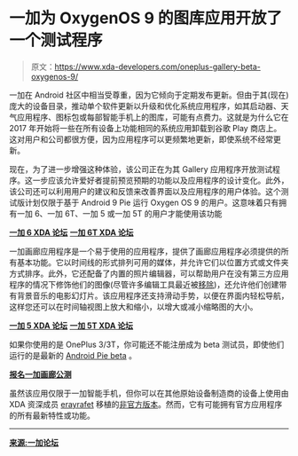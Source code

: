 # 一加为 OxygenOS 9 的图库应用开放了一个测试程序

> 原文：<https://www.xda-developers.com/oneplus-gallery-beta-oxygenos-9/>

一加在 Android 社区中相当受尊重，因为它倾向于定期发布更新。但由于其(现在)庞大的设备目录，推动单个软件更新以升级和优化系统应用程序，如其启动器、天气应用程序、图标包或每部智能手机上的图库，可能有点费力。这就是为什么它在 2017 年开始将一些在所有设备上功能相同的系统应用卸载到谷歌 Play 商店上。这对用户和公司都很方便，因为应用程序可以更频繁地更新，即使系统不经常更新。

现在，为了进一步增强这种体验，该公司正在为其 Gallery 应用程序开放测试程序。这一步应该允许爱好者提前预览预期的功能以及应用程序的设计变化。此外，该公司还可以利用用户的建议和反馈来改善界面以及应用程序的用户体验。这个测试版计划仅限于基于 Android 9 Pie 运行 Oxygen OS 9 的用户。这意味着只有拥有一加 6、一加 6T、一加 5 或一加 5T 的用户才能使用该功能

[**一加 6 XDA 论坛**](https://forum.xda-developers.com/oneplus-6) [**一加 6T XDA 论坛**](https://forum.xda-developers.com/oneplus-6t)

一加画廊应用程序是一个易于使用的应用程序，提供了画廊应用程序必须提供的所有基本功能。它以时间线的形式排列可用的媒体，并允许它们以位置方式或文件夹方式排序。此外，它还配备了内置的照片编辑器，可以帮助用户在没有第三方应用程序的情况下修饰他们的图像(尽管许多编辑工具最近被[移除](https://play.google.com/store/apps/details?id=com.oneplus.gallery&hl=en&reviewId=gp%3AAOqpTOEXYRB54nBHTopC5bp-_PlsyDjbaN4WwMEC1nNEysznD5OmPiNRm92hHQ1qbOdt5W4Fvf6ai_iIS59Q2A))，还允许他们创建带有背景音乐的电影幻灯片。该应用程序还支持滑动手势，以便在界面内轻松导航，这样您还可以在时间轴视图上放大和缩小，以增大或减小缩略图的大小。

[**一加 5 XDA 论坛**](https://forum.xda-developers.com/oneplus-5) [**一加 5T XDA 论坛**](https://forum.xda-developers.com/oneplus-5t)

如果你使用的是 OnePlus 3/3T，你可能还不能注册成为 beta 测试员，即使他们运行的是最新的 [Android Pie beta](https://www.xda-developers.com/oneplus-android-pie-beta-oneplus-3-3t/) 。

[**报名一加画廊公测**](https://play.google.com/apps/testing/com.oneplus.gallery</span><span%20>)

虽然该应用仅限于一加智能手机，但你可以在其他原始设备制造商的设备上使用由 XDA 资深成员 [erayrafet](https://forum.xda-developers.com/member.php?u=6901118) 移植的[非官方版本](https://forum.xda-developers.com/android/apps-games/app-oneplus-settle-widget-devices-t3762779/)。然而，它有可能拥有官方应用程序的所有最新特性或功能。

* * *

[**来源:一加论坛**](https://forums.oneplus.com/threads/beta-testers-required-for-gallery-app.1028992/)